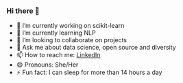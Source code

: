 ### Hi there 👋

<!--
**yashika51/yashika51** is a ✨ _special_ ✨ repository because its `README.md` (this file) appears on your GitHub profile.

Here are some ideas to get you started:
-->

- 🔭 I’m currently working on scikit-learn
- 🌱 I’m currently learning NLP
- 👯 I’m looking to collaborate on projects
- 💬 Ask me about data science, open source and diversity
- 📫 How to reach me: [LinkedIn](https://www.linkedin.com/in/yashikasharma5174/)
- 😄 Pronouns: She/Her
- ⚡ Fun fact: I can sleep for more than 14 hours a day

